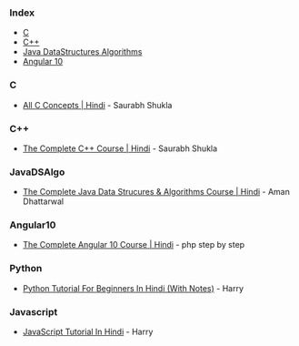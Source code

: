 ### Index

* [C](#C)
* [C++](#C++)
* [Java DataStructures Algorithms](#JavaDSAlgo)
* [Angular 10](#Angular10)

### C

* [All C Concepts | Hindi](https://www.youtube.com/playlist?list=PL7ersPsTyYt1d8g5qaxbE6sjWDzs4D_1v) - Saurabh Shukla


### C++

* [The Complete C++ Course | Hindi](https://www.youtube.com/playlist?list=PLLYz8uHU480j37APNXBdPz7YzAi4XlQUF) - Saurabh Shukla


### JavaDSAlgo

* [The Complete Java Data Strucures & Algorithms Course  | Hindi](https://www.youtube.com/playlist?list=PLKKfKV1b9e8ps6dD3QA5KFfHdiWj9cB1s) - Aman Dhattarwal


### Angular10

* [The Complete Angular 10 Course | Hindi](https://www.youtube.com/playlist?list=PL8p2I9GklV46PmAoG2LrIr7sG_VeibGhJ) - php step by step


### Python

* [Python Tutorial For Beginners In Hindi (With Notes)](https://www.youtube.com/watch?v=gfDE2a7MKjA) - Harry


### Javascript

* [JavaScript Tutorial In Hindi](https://www.youtube.com/watch?v=hKB-YGF14SY) - Harry
